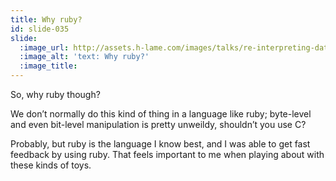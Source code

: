 ```yaml
---
title: Why ruby?
id: slide-035
slide:
  :image_url: http://assets.h-lame.com/images/talks/re-interpreting-data/lrug-jan-2020/slides/035.png
  :image_alt: 'text: Why ruby?'
  :image_title:
---
```

So, why ruby though?

We don’t normally do this kind of thing in a language like ruby; byte-level and even bit-level manipulation is pretty unweildy, shouldn’t you use C?

Probably, but ruby is the language I know best, and I was able to get fast feedback by using ruby.  That feels important to me when playing about with these kinds of toys.
